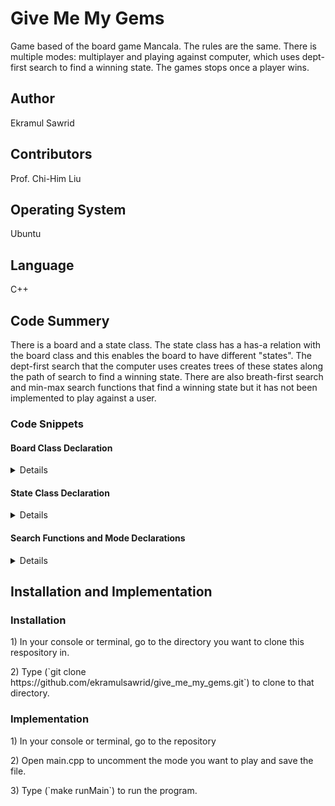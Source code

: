# Give Me My Gems
<!-- # give_me_my_gems -->

Game based of the board game Mancala. The rules are the same. There is multiple modes: multiplayer and playing against computer, which uses dept-first search to find a winning state. The games stops once a player wins.

## Author

Ekramul Sawrid

## Contributors

Prof. Chi-Him Liu

## Operating System

Ubuntu

## Language

C++

## Code Summery

There is a board and a state class. The state class has a has-a relation with the board class and this enables the  board to have different "states". The dept-first search that the computer uses creates trees of these states along the path of search to find a winning state. There are also breath-first search and min-max search functions that find a winning state but it has not been implemented to play against a user.

### Code Snippets

#### Board Class Declaration

<details>
<p>

<p>

[Header File](https://github.com/ekramulsawrid/give_me_my_gems/blob/master/Board.h)
</p>
<p>

[Implementation File](https://github.com/ekramulsawrid/give_me_my_gems/blob/master/Board.cpp)
</p>

```cpp
class Board{
public:
	typedef size_t board;	
	static const size_t SIZE=14;		//The size of the array never changes
	size_t countTurn=1;			//This is to keep track of the total number of turns
	
	Board();				//default constructor
	Board(const Board& target);		//copy constructor

	//set function
	void setNum(size_t num, size_t index);	
	
	//get functions	
	size_t getNum(size_t index);	
	size_t getTurn();			

	//other functions
	void add(size_t index);			
	void substract(size_t index);		
	void addTurn();				
	bool isOdd();				
	void print();				
	void setTurn();				
	void setcountTurn();			
	void makeMove(size_t pos);				
	bool checkWin();			
	void moveRemain();			
	bool winComputer();			

    // functions for customization of board. 
	void customize();			
	void customize(size_t n0=4, size_t n1=4, size_t n2=4, size_t n3=4, size_t n4=4, size_t n5=4, size_t n6=0, size_t n7=4, size_t n8=4, size_t n9=4, size_t n10=4, size_t n11=4, size_t n12=4, size_t n13=0);					
	
private:
	board rocks[SIZE]; 			// array represents each hole/mancala of the board
	size_t cap=SIZE;			// Size if the array is always 14
	size_t turn=1;				// keepS track of whose turn is it to move
};
```
</p>
</details>

#### State Class Declaration

<details>
<p>

<p>


[Header File](https://github.com/ekramulsawrid/give_me_my_gems/blob/master/State.h)
</p>
<p>


[Implementation File](https://github.com/ekramulsawrid/give_me_my_gems/blob/master/State.cpp)
</p>

```cpp
class tNode{
private:
	Board state;			// this the tNode's board state
	tNode** childern;		// dynamic array of tNode*
	tNode* parent;			// pointer to parent of tNode
	size_t numChildern;		// number of childern tNode has (max is 6 childern)
public:	
	tNode();			//default constructor
	tNode(Board& board);		//contructor
	tNode(tNode* Parent, Board board, size_t pos);		
	~tNode();			//destructor
	
	//set functions
	void setParent(tNode* Parent);		
	void setNumC();				

	//get functions
	tNode* getParent();		
	size_t getNumC();		
	Board getBoard();		
	tNode* getChild(size_t i);	

	//other functions
	void expand();			
	void swapChild(size_t pos1, size_t pos2);	
	void copyBoard(Board board);			
};
```
</p>
</details>

#### Search Functions and Mode Declarations

<details>
<p>

<p>

[Header File](https://github.com/ekramulsawrid/give_me_my_gems/blob/master/Functions.h)
</p>
<p>

[Implementation File](https://github.com/ekramulsawrid/give_me_my_gems/blob/master/Functions.cpp)
</p>

```cpp
//Breath-First Search
void BFS(tNode* Parent);

//Dept-First Search
void DFS(tNode* Parent);

bool DFS_V(tNode* curr, size_t count);

//Minimax Search
void MMS(tNode* Parent);

bool MMS_V(tNode* curr, size_t count);

//Playing the game, where player 1 is the computer who uses DFS to make move
void Play(Board mainBoard);

size_t comDFS(Board mainBoard);

bool comDFS_V(tNode* curr, size_t count);

//Multi Player (Human vs Human)
void MultiPlay(Board board);
```
</p>
</details>

## Installation and Implementation

### Installation
<p>1) In your console or terminal, go to the directory you want to clone this respository in. </p>
<p>2) Type (`git clone https://github.com/ekramulsawrid/give_me_my_gems.git`) to clone to that directory.</p>

### Implementation
<p>1) In your console or terminal, go to the repository </p>
<p>2) Open main.cpp to uncomment the mode you want to play and save the file. </p>
<p>3) Type (`make runMain`) to run the program.</p>


